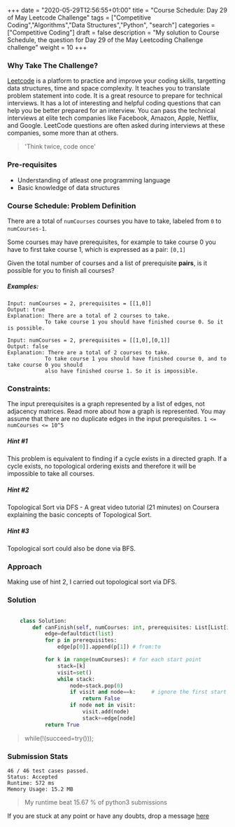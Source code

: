 +++
date = "2020-05-29T12:56:55+01:00"
title = "Course Schedule: Day 29 of May Leetcode Challenge"
tags = ["Competitive Coding","Algorithms","Data Structures","Python", "search"]
categories = ["Competitive Coding"]
draft = false
description = "My solution to Course Schedule, the question for Day 29 of the May Leetcoding Challenge challenge"
weight = 10
+++

### Why Take The Challenge?

[Leetcode](https://leetcode.com/) is a platform to practice and improve your coding skills, targetting data structures, time and space complexity. It teaches you to translate problem statement into code. It is a great resource to prepare for technical interviews. It has a lot of interesting and helpful coding questions that can help you be better prepared for an interview. You can pass the technical interviews at elite tech companies like Facebook, Amazon, Apple, Netflix, and Google. LeetCode questions are often asked during interviews at these companies, some more than at others. 

> 'Think twice, code once'

### Pre-requisites
- Understanding of atleast one programming language
- Basic knowledge of data structures

### Course Schedule: Problem Definition

There are a total of `numCourses` courses you have to take, labeled from `0` to `numCourses-1`.

Some courses may have prerequisites, for example to take course 0 you have to first take course 1, which is expressed as a pair: `[0,1]`

Given the total number of courses and a list of prerequisite **pairs**, is it possible for you to finish all courses?

##### Examples:

    Input: numCourses = 2, prerequisites = [[1,0]]
    Output: true
    Explanation: There are a total of 2 courses to take. 
                To take course 1 you should have finished course 0. So it is possible.

    Input: numCourses = 2, prerequisites = [[1,0],[0,1]]
    Output: false
    Explanation: There are a total of 2 courses to take. 
                To take course 1 you should have finished course 0, and to take course 0 you should
                also have finished course 1. So it is impossible.

### Constraints:

The input prerequisites is a graph represented by a list of edges, not adjacency matrices. Read more about how a graph is represented.
You may assume that there are no duplicate edges in the input prerequisites.
`1 <= numCourses <= 10^5`

##### Hint #1  
This problem is equivalent to finding if a cycle exists in a directed graph. If a cycle exists, no topological ordering exists and therefore it will be impossible to take all courses.

##### Hint #2  
Topological Sort via DFS - A great video tutorial (21 minutes) on Coursera explaining the basic concepts of Topological Sort.

##### Hint #3  
Topological sort could also be done via BFS.

### Approach
Making use of hint 2, I carried out topological sort via DFS.

### Solution 

``` python    

    class Solution:
        def canFinish(self, numCourses: int, prerequisites: List[List[int]]) -> bool:
            edge=defaultdict(list)
            for p in prerequisites:
                edge[p[0]].append(p[1]) # from:to 

            for k in range(numCourses): # for each start point
                stack=[k]
                visit=set()
                while stack:
                    node=stack.pop(0)
                    if visit and node==k:     # ignore the first start node
                        return False
                    if node not in visit:
                        visit.add(node)
                        stack+=edge[node]
            return True

```


> while(!(succeed=try())); 


### Submission Stats
            
    46 / 46 test cases passed.
    Status: Accepted
    Runtime: 572 ms
    Memory Usage: 15.2 MB

>My runtime beat 15.67 % of python3 submissions

If you are stuck at any point or have any doubts, drop a message [here](https://www.vrushtimody.me/)